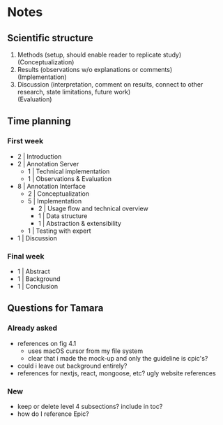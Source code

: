 # Notes

## Scientific structure

1. Methods (setup, should enable reader to replicate study) \
   (Conceptualization)
2. Results (observations w/o explanations or comments) \
   (Implementation)
3. Discussion (interpretation, comment on results, connect to other
   research, state limitations, future work) \
   (Evaluation)

## Time planning

### First week

- 2 | Introduction
- 2 | Annotation Server
  - 1 | Technical implementation
  - 1 | Observations & Evaluation
- 8 | Annotation Interface
  - 2 | Conceptualization
  - 5 | Implementation
    - 2 | Usage flow and technical overview
    - 1 | Data structure
    - 1 | Abstraction & extensibility
  - 1 | Testing with expert
- 1 | Discussion

### Final week

- 1 | Abstract
- 1 | Background
- 1 | Conclusion

## Questions for Tamara

### Already asked

- references on fig 4.1
  - uses macOS cursor from my file system
  - clear that i made the mock-up and only the guideline is cpic's?
- could i leave out background entirely?
- references for nextjs, react, mongoose, etc? ugly website references

### New

- keep or delete level 4 subsections? include in toc?
- how do I reference Epic?
